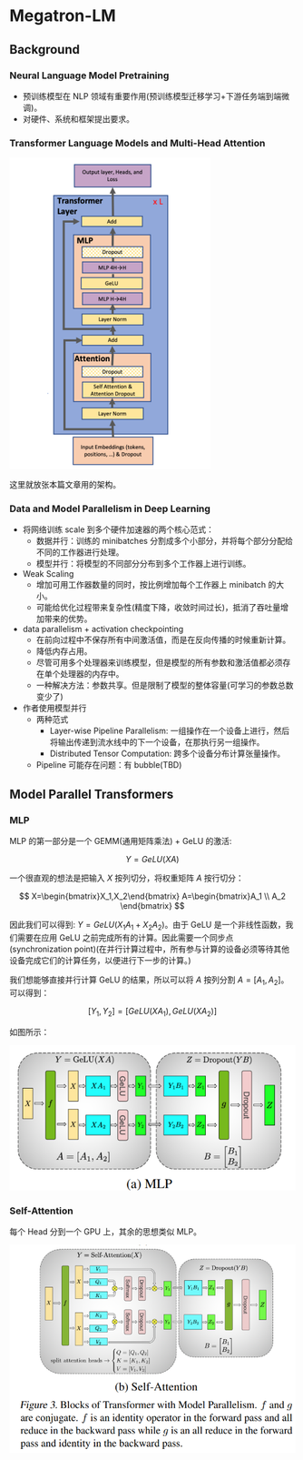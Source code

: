 # Megatron-LM

## Background

### Neural Language Model Pretraining

- 预训练模型在 NLP 领域有重要作用(预训练模型迁移学习+下游任务端到端微调)。
- 对硬件、系统和框架提出要求。

### Transformer Language Models and Multi-Head Attention

![](image/met1.png)

这里就放张本篇文章用的架构。

### Data and Model Parallelism in Deep Learning

- 将网络训练 scale 到多个硬件加速器的两个核心范式：
    - 数据并行：训练的 minibatches 分割成多个小部分，并将每个部分分配给不同的工作器进行处理。
    - 模型并行：将模型的不同部分分布到多个工作器上进行训练。
- Weak Scaling
    - 增加可用工作器数量的同时，按比例增加每个工作器上 minibatch 的大小。
    - 可能给优化过程带来复杂性(精度下降，收敛时间过长)，抵消了吞吐量增加带来的优势。
- data parallelism + activation checkpointing
    - 在前向过程中不保存所有中间激活值，而是在反向传播的时候重新计算。
    - 降低内存占用。
    - 尽管可用多个处理器来训练模型，但是模型的所有参数和激活值都必须存在单个处理器的内存中。
    - 一种解决方法：参数共享。但是限制了模型的整体容量(可学习的参数总数变少了)
- 作者使用模型并行
    - 两种范式
        - Layer-wise Pipeline Parallelism: 一组操作在一个设备上进行，然后将输出传递到流水线中的下一个设备，在那执行另一组操作。
        - Distributed Tensor Computation: 跨多个设备分布计算张量操作。
    - Pipeline 可能存在问题：有 bubble(TBD)

## Model Parallel Transformers

### MLP

MLP 的第一部分是一个 GEMM(通用矩阵乘法) + GeLU 的激活:

$$
Y = GeLU(XA)
$$

一个很直观的想法是把输入 $X$ 按列切分，将权重矩阵 $A$ 按行切分：

$$
X=\begin{bmatrix}X_1,X_2\end{bmatrix} A=\begin{bmatrix}A_1 \\ A_2 \end{bmatrix}
$$

因此我们可以得到: $Y=GeLU(X_1A_1+X_2A_2)$。由于 GeLU 是一个非线性函数，我们需要在应用 GeLU 之前完成所有的计算。因此需要一个同步点(synchronization point)(在并行计算过程中，所有参与计算的设备必须等待其他设备完成它们的计算任务，以便进行下一步的计算。)

我们想能够直接并行计算 GeLU 的结果，所以可以将 $A$ 按列分割 $A=[A_1,A_2]$。可以得到：

$$
[Y_1,Y_2]=[GeLU(XA_1),GeLU(XA_2)]
$$

如图所示：

![](image/met2.png)


### Self-Attention

每个 Head 分到一个 GPU 上，其余的思想类似 MLP。

![](image/met3.png)